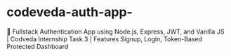 # codeveda-auth-app-
🔐 Fullstack Authentication App using Node.js, Express, JWT, and Vanilla JS | Codveda Internship Task 3 | Features Signup, Login, Token-Based Protected Dashboard
